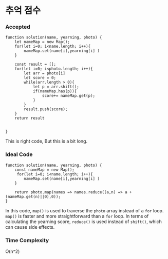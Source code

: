 # 추억 점수
### Accepted

```
function solution(name, yearning, photo) {
    let nameMap = new Map();
    for(let i=0; i<name.length; i++){
        nameMap.set(name[i],yearning[i] )
    }

    const result = [];
    for(let i=0; i<photo.length; i++){
        let arr = photo[i]
        let score = 0;
        while(arr.length > 0){
            let p = arr.shift();
            if(nameMap.has(p)){
                score+= nameMap.get(p);
            }
        }
        result.push(score);
    }
    return result


}
```

This is right code, But this is a bit long. 


### Ideal Code
```
function solution(name, yearning, photo) {
    const nameMap = new Map();
     for(let i=0; i<name.length; i++){
        nameMap.set(name[i],yearning[i] )
    }

    return photo.map(names => names.reduce((a,n) => a + (nameMap.get(n)||0),0));
}
```

In this code, `map()` is used to traverse the `photo` array instead of a `for` loop. `map()` is faster and more straightforward than a `for` loop. In terms of calculating the yearning score, `reduce()` is used instead of `shift()`, which can cause side effects.


### Time Complexity
O(n^2)